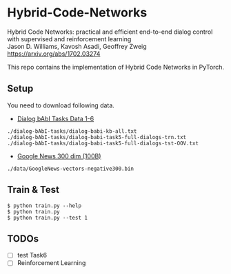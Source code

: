 # Hybrid-Code-Networks

Hybrid Code Networks: practical and efficient end-to-end dialog control with supervised and reinforcement learning  
Jason D. Williams, Kavosh Asadi, Geoffrey Zweig  
https://arxiv.org/abs/1702.03274


This repo contains the implementation of Hybrid Code Networks in PyTorch.

## Setup

You need to download following data.

- [Dialog bAbI Tasks Data 1-6](https://fb-public.box.com/s/chnq60iivzv5uckpvj2n2vijlyepze6w)
```
./dialog-bAbI-tasks/dialog-babi-kb-all.txt
./dialog-bAbI-tasks/dialog-babi-task5-full-dialogs-trn.txt
./dialog-bAbI-tasks/dialog-babi-task5-full-dialogs-tst-OOV.txt
```
- [Google News 300 dim (100B)](https://github.com/3Top/word2vec-api) 
```
./data/GoogleNews-vectors-negative300.bin
```

## Train & Test
```
$ python train.py --help
$ python train.py
$ python train.py --test 1
```

## TODOs
- [ ] test Task6
- [ ] Reinforcement Learning
